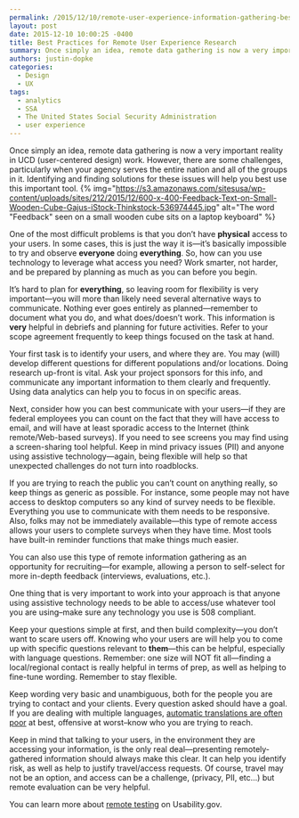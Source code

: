 ```yaml
---
permalink: /2015/12/10/remote-user-experience-information-gathering-best-practices/
layout: post
date: 2015-12-10 10:00:25 -0400
title: Best Practices for Remote User Experience Research
summary: Once simply an idea, remote data gathering is now a very important reality in UCD (user-centered design) work. However, there are some challenges, particularly when your agency serves the entire nation and all of the groups in it. Identifying and finding solutions for these issues will help you best use this important tool. One of
authors: justin-dopke
categories:
  - Design
  - UX
tags:
  - analytics
  - SSA
  - The United States Social Security Administration
  - user experience
---
```


Once simply an idea, remote data gathering is now a very important reality in UCD (user-centered design) work. However, there are some challenges, particularly when your agency serves the entire nation and all of the groups in it. Identifying and finding solutions for these issues will help you best use this important tool. {% img="https://s3.amazonaws.com/sitesusa/wp-content/uploads/sites/212/2015/12/600-x-400-Feedback-Text-on-Small-Wooden-Cube-Gajus-iStock-Thinkstock-536974445.jpg" alt="The word "Feedback" seen on a small wooden cube sits on a laptop keyboard" %} 

One of the most difficult problems is that you don’t have **physical** access to your users. In some cases, this is just the way it is—it’s basically impossible to try and observe **everyone** doing **everything**. So, how can you use technology to leverage what access you need? Work smarter, not harder, and be prepared by planning as much as you can before you begin.

It’s hard to plan for **everything**, so leaving room for flexibility is very important—you will more than likely need several alternative ways to communicate. Nothing ever goes entirely as planned—remember to document what you do, and what does/doesn’t work. This information is **very** helpful in debriefs and planning for future activities. Refer to your scope agreement frequently to keep things focused on the task at hand.

Your first task is to identify your users, and where they are. You may (will) develop different questions for different populations and/or locations. Doing research up-front is vital. Ask your project sponsors for this info, and communicate any important information to them clearly and frequently. Using data analytics can help you to focus in on specific areas.

Next, consider how you can best communicate with your users—if they are federal employees you can count on the fact that they will have access to email, and will have at least sporadic access to the Internet (think remote/Web-based surveys). If you need to see screens you may find using a screen-sharing tool helpful. Keep in mind privacy issues (PII) and anyone using assistive technology—again, being flexible will help so that unexpected challenges do not turn into roadblocks.

If you are trying to reach the public you can’t count on anything really, so keep things as generic as possible. For instance, some people may not have access to desktop computers so any kind of survey needs to be flexible. Everything you use to communicate with them needs to be responsive. Also, folks may not be immediately available—this type of remote access allows your users to complete surveys when they have time. Most tools have built-in reminder functions that make things much easier.

You can also use this type of remote information gathering as an opportunity for recruiting—for example, allowing a person to self-select for more in-depth feedback (interviews, evaluations, etc.).

One thing that is very important to work into your approach is that anyone using assistive technology needs to be able to access/use whatever tool you are using–make sure any technology you use is 508 compliant.

Keep your questions simple at first, and then build complexity—you don’t want to scare users off. Knowing who your users are will help you to come up with specific questions relevant to **them**—this can be helpful, especially with language questions. Remember: one size will NOT fit all—finding a local/regional contact is really helpful in terms of prep, as well as helping to fine-tune wording. Remember to stay flexible.

Keep wording very basic and unambiguous, both for the people you are trying to contact and your clients. Every question asked should have a goal. If you are dealing with multiple languages, [automatic translations are often poor](https://www.WHATEVER/2012/10/01/automated-translation-good-solution-or-not/) at best, offensive at worst–know who you are trying to reach.

Keep in mind that talking to your users, in the environment they are accessing your information, is the only real deal—presenting remotely-gathered information should always make this clear. It can help you identify risk, as well as help to justify travel/access requests. Of course, travel may not be an option, and access can be a challenge, (privacy, PII, etc…) but remote evaluation can be very helpful.

You can learn more about [remote testing](http://www.usability.gov/how-to-and-tools/methods/remote-testing.html) on Usability.gov.